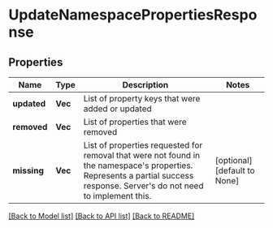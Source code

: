 # UpdateNamespacePropertiesResponse

## Properties
Name | Type | Description | Notes
------------ | ------------- | ------------- | -------------
**updated** | **Vec<String>** | List of property keys that were added or updated | 
**removed** | **Vec<String>** | List of properties that were removed | 
**missing** | **Vec<String>** | List of properties requested for removal that were not found in the namespace's properties. Represents a partial success response. Server's do not need to implement this. | [optional] [default to None]

[[Back to Model list]](../README.md#documentation-for-models) [[Back to API list]](../README.md#documentation-for-api-endpoints) [[Back to README]](../README.md)


